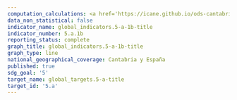 ```yaml
---
computation_calculations: <a href='https://icane.github.io/ods-cantabria/assets/pdf/5.a.1b.1.pdf' target='_blank'>Proporción de mujeres entre los propietarios o los titulares de derechos sobre tierras agrícolas, desglosada por tipo de tenencia</a><br><a href='https://icane.github.io/ods-cantabria/assets/pdf/5.a.1b.2.pdf' target='_blank'>Proporción de mujeres entre los propietarios o los titulares de derechos sobre tierras agrícolas, desglosada por tipo de tenencia</a><br><a href='https://icane.github.io/ods-cantabria/assets/pdf/5.a.1b.3.pdf' target='_blank'>Proporción de mujeres entre los propietarios o los titulares de derechos sobre tierras agrícolas, desglosada por tipo de tenencia</a>
data_non_statistical: false
indicator_name: global_indicators.5-a-1b-title
indicator_number: 5.a.1b
reporting_status: complete
graph_title: global_indicators.5-a-1b-title
graph_type: line
national_geographical_coverage: Cantabria y España
published: true
sdg_goal: '5'
target_name: global_targets.5-a-title
target_id: '5.a'
---
```

